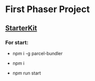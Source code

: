 # First Phaser Project

## [StarterKit](https://github.com/ourcade/phaser3-parcel-template)

### For start:

- npm i -g parcel-bundler

- npm i

- npm run start
